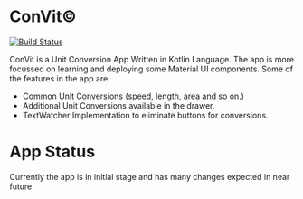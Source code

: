 # ConVit©
[![Build Status](https://travis-ci.org/joemccann/dillinger.svg?branch=master)](https://travis-ci.org/joemccann/dillinger)

ConVit is a Unit Conversion App Written in Kotlin Language. The app is more focussed on learning and deploying some Material UI components. Some of the features in the app are:

  - Common Unit Conversions (speed, length, area and so on.) 
  - Additional Unit Conversions available in the drawer.
  - TextWatcher Implementation to eliminate buttons for conversions.

# App Status
Currently the app is in initial stage and has many changes expected in near future.
